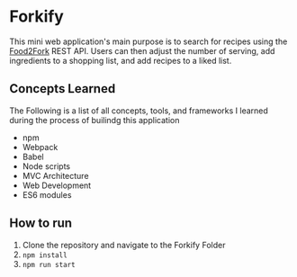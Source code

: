 # Forkify
This mini web application's main purpose is to search for recipes using the [Food2Fork](http://food2fork.com) REST API. Users can then adjust the number of serving, add ingredients to a shopping list, and add recipes to a liked list.

## Concepts Learned
The Following is a list of all concepts, tools, and frameworks I learned during the process of builindg this application
- npm
- Webpack
- Babel
- Node scripts
- MVC Architecture
- Web Development
- ES6 modules

## How to run
1. Clone the repository and navigate to the Forkify Folder
2. `npm install`
3. `npm run start`